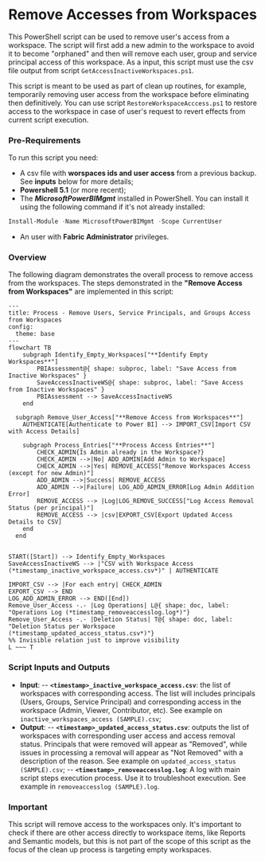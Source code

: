 # Remove Accesses from Workspaces
This PowerShell script can be used to remove user's access from a workspace. The script will first add a new admin to the workspace to avoid it to become "orphaned" and then will remove each user, group and service principal access of this workspace. As a input, this script must use the csv file output from script `GetAccessInactiveWorkspaces.ps1`.

This script is meant to be used as part of clean up routines, for example, temporarily removing user access from the workspace before eliminating then definitively. You can use script `RestoreWorkspaceAcccess.ps1` to restore access to the workspace in case of user's request to revert effects from current script execution.  

### Pre-Requirements
To run this script you need: 
- A csv file with **worspaces ids and user access** from a previous backup. See **inputs** below for more details;
- **Powershell 5.1** (or more recent);
- The **_MicrosoftPowerBIMgmt_** installed in PowerShell. You can install it using the following command if it's not already installed:
 ```powershell
 Install-Module -Name MicrosoftPowerBIMgmt -Scope CurrentUser
 ```
- An user with **Fabric Administrator** privileges.

### Overview
The following diagram demonstrates the overall process to remove access from the workspaces. The steps demonstrated in the **"Remove Access from Workspaces"** are implemented in this script:

```mermaid
---
title: Process - Remove Users, Service Principals, and Groups Access from Workspaces
config:
  theme: base
---
flowchart TB
    subgraph Identify_Empty_Workspaces["**Identify Empty Workspaces**"]
        PBIAssessment@{ shape: subproc, label: "Save Access from Inactive Workspaces" }
        SaveAccessInactiveWS@{ shape: subproc, label: "Save Access from Inactive Workspaces" }
        PBIAssessment --> SaveAccessInactiveWS
    end

  subgraph Remove_User_Access["**Remove Access from Workspaces**"]
    AUTHENTICATE[Authenticate to Power BI] --> IMPORT_CSV[Import CSV with Access Details]
    
    subgraph Process_Entries["**Process Access Entries**"]
        CHECK_ADMIN{Is Admin already in the Workspace?}
        CHECK_ADMIN -->|No| ADD_ADMIN[Add Admin to Workspace]
        CHECK_ADMIN -->|Yes| REMOVE_ACCESS["Remove Workspaces Access (except for new Admin)"]
        ADD_ADMIN -->|Success| REMOVE_ACCESS
        ADD_ADMIN -->|Failure| LOG_ADD_ADMIN_ERROR[Log Admin Addition Error]
        REMOVE_ACCESS --> |Log|LOG_REMOVE_SUCCESS["Log Access Removal Status (per principal)"]
        REMOVE_ACCESS --> |csv|EXPORT_CSV[Export Updated Access Details to CSV]
    end 
  end


START([Start]) --> Identify_Empty_Workspaces
SaveAccessInactiveWS --> |"CSV with Workspace Access (*timestamp_inactive_workspace_access.csv*)" | AUTHENTICATE

IMPORT_CSV --> |For each entry| CHECK_ADMIN
EXPORT_CSV --> END
LOG_ADD_ADMIN_ERROR --> END([End])
Remove_User_Access -.- |Log Operations| L@{ shape: doc, label: "Operations Log (*timestamp_removeaccesslog.log*)"}
Remove_User_Access -.- |Deletion Status| T@{ shape: doc, label: "Deletion Status per Workspace (*timestamp_updated_access_status.csv*)"}
%% Invisible relation just to improve visibility
L ~~~ T
```

### Script Inputs and Outputs
- **Input**: 
-- **`<timestamp>_inactive_workspace_access.csv`**: the list of workspaces with corresponding access. The list will includes principals (Users, Groups, Service Principal) and corresponding access in the workspace (Admin, Viewer, Contributor, etc). See example on `inactive_workspaces_access (SAMPLE).csv`;
- **Output**:
-- **`<timestamp>_updated_access_status.csv`**: outputs the list of workspaces with corresponding user access and access removal status. Principals that were removed will appear as "Removed", while issues in processing a removal will appear as "Not Removed" with a description of the reason. See example on `updated_access_status (SAMPLE).csv`;
-- **`<timestamp>_removeaccesslog.log`**: A log with main script steps execution process. Use it to troubleshoot execution. See example in `removeaccesslog (SAMPLE).log`.   

### Important
This script will remove access to the workspaces only. It's important to check if there are other access directly to workspace items, like Reports and Semantic models, but this is not part of the scope of this script as the focus of the clean up process is targeting empty workspaces.